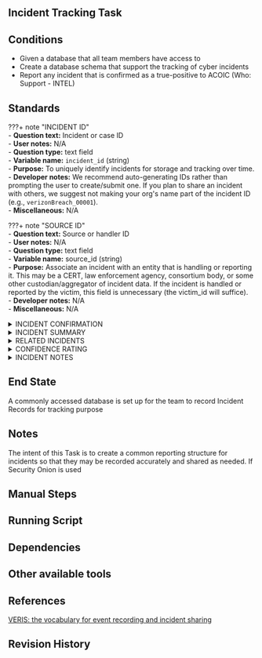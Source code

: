 ## Incident Tracking Task  


## Conditions  
* Given a database that all team members have access to  
* Create a database schema that support the tracking of cyber incidents  
* Report any incident that is confirmed as a true-positive to ACOIC (Who: Support - INTEL)  


## Standards  

???+ note "INCIDENT ID"  
	- **Question text:** Incident or case ID  
	- **User notes:** N/A  
	- **Question type:** text field  
	- **Variable name:** `incident_id` (string)  
	- **Purpose:** To uniquely identify incidents for storage and tracking over time.  
	- **Developer notes:** We recommend auto-generating IDs rather than prompting the user to create/submit one. If you plan to share an incident with others, we suggest not making your org's name part of the incident ID (e.g., `verizonBreach_00001`).  
	- **Miscellaneous:** N/A  


???+ note "SOURCE ID"  
    - **Question text:** Source or handler ID  
    - **User notes:** N/A  
    - **Question type:** text field  
    - **Variable name:** source_id (string)  
    - **Purpose:** Associate an incident with an entity that is handling or reporting it. This may be a CERT, law enforcement agency, consortium body, or some other custodian/aggregator of incident data. If the incident is handled or reported by the victim, this field is unnecessary (the victim_id will suffice).  
    - **Developer notes:** N/A  
    - **Miscellaneous:** N/A  

<details><summary>INCIDENT CONFIRMATION</summary></br>

* `Question text:` Was this a confirmed security incident?</br>
* `User notes:` "Security incident" refers to any incident/event/occurrence/issue (or whatever) that compromises (or negatively affects) a security attribute (C*I-A) of an information asset in any form. This is an intentionally broad definition. In the case of false positives or “near misses” (unsuccessful attacks), the schema allows you to record the actor, action, and asset involved while leaving the attribute blank (since ascribing an attribute would imply the asset was negatively affected…which would mean it qualifies as an incident).</br>
* `Question type:` [enumerated list](http://veriscommunity.net/enums.html#section-incident_desc) (single-select)</br>
* `Variable name:` security_incident (string; enumeration)</br>
* `Purpose:` N/A</br>
* `Developer notes:` N/A</br>
* `Miscellaneous:` Designates confirmed incidents from those that are suspected or known non-incidents. One could, if desired, record information on a significant (but unsuccessful) attack while maintaining the ability to remove it from incident rollups and reporting (if desired).</br>

</details>

<details><summary>INCIDENT SUMMARY</summary></br>

* `Question text:` Please provide a brief summary of the incident.</br>
* `User notes:` For each major event or phase in the incident, try to convey "who did what to what/whom with what result?"" with as much detail as you deem appropriate. Consider, for example, the following scenario:  

"Event 1: External attacker sends phishing email to victim employee to gain admin credentials. Event 2: Employee visits web link in the phishing email and downloads a keylogger to their desktop. Event 3: Attacker uses stolen credentials to access corporate network via legitimate remote access software and searches for sensitive data. Event 4: Attacker installs a backdoor program and a packet sniffer on a web server to capture card data and store it locally. Event 5: Attacker returns via backdoor and exfiltrates the data."</br>
* `Question type:` text field</br>
* `Variable name:` summary (string)</br>
* `Purpose:` Though the purpose of VERIS is to describe an incident using a structured format, capturing a short free-form narrative is still very useful for many reasons.</br>
* `Developer notes:` N/A</br>
* `Miscellaneous:` N/A</br>

</details>

<details><summary>RELATED INCIDENTS</summary></br>

* `Question text:` For example, the incident shares the same threat actor, external IP address, malware hash, or other characteristics with incidents submitted previously.</br>
* `Question type:` text field</br>
* `Variable name:` related_incidents (string)</br>
* `Purpose:` Provides a simple and explicit way to associate different incidents.</br>
* `Developer notes:` N/A</br>
* `Miscellaneous:` This field can be used to link incidents in a larger campaign. To do this, simply generate some kind of shared identifier and record it in this field for each incident in the campaign. You'll be able to easily retrieve all incidents associated with that identifier when necessary.</br>
* `Enumerations:` N/A</br>

</details>

<details><summary>CONFIDENCE RATING</summary></br>

* `Question text:` How certain are you that the information you provided about this incident is accurate?</br>
* `User notes:` N/A</br>
* `Question type:` [enumerated list](http://veriscommunity.net/enums.html#section-incident_desc) (single-select)</br>
* `Variable name:` confidence (string; enumeration)</br>
* `Purpose:` Provides a level of confidence associated with the information submitted for this incident.</br>
* `Developer notes:` N/A</br>
* `Miscellaneous:` N/A</br>

</details>

<details><summary>INCIDENT NOTES</summary></br>

* `Question text:` General incident notes:</br>
* `User notes:` Use this field to record general information, observations, etc about the incident that are not captured by fields specified within VERIS. Each section has a similar place to record notes, and information specific to certain aspects of the incident (e.g., the threat actor involved) should be recorded in the appropriate section.</br>
* `Question type:` text field</br>
* `Variable name:` notes (string)</br>
* `Purpose:` Record general information, observations, etc about the incident that are not captured by fields specified within VERIS.</br>
* `Developer notes:` N/A</br>
* `Miscellaneous:` N/A</br>

</details>


## End State  
A commonly accessed database is set up for the team to record Incident Records for tracking purpose  


## Notes  
The intent of this Task is to create a common reporting structure for incidents so that they may be recorded accurately and shared as needed.  If Security Onion is used


## Manual Steps  


## Running Script  


## Dependencies  


## Other available tools  


## References  
[VERIS: the vocabulary for event recording and incident sharing](http://veriscommunity.net/index.html)  


## Revision History  
